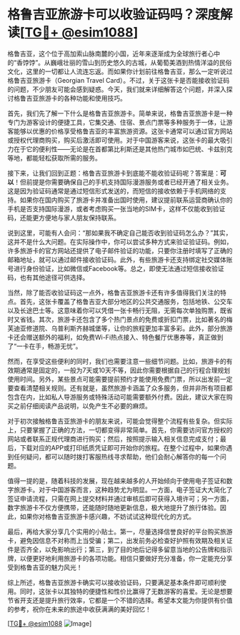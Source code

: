 # 格鲁吉亚旅游卡可以收验证码吗？深度解读[[TG💪+ @esim1088](https://t.me/s/esim1088)]

格鲁吉亚，这个位于高加索山脉南麓的小国，近年来逐渐成为全球旅行者心中的“香饽饽”。从巍峨壮丽的雪山到历史悠久的古城，从葡萄美酒到热情洋溢的民俗文化，这里的一切都让人流连忘返。而如果你计划前往格鲁吉亚，那么一定听说过格鲁吉亚旅游卡（Georgian Travel Card）。不过，关于这张卡是否能接收验证码的问题，不少朋友可能会感到疑惑。今天，我们就来详细解答这个问题，并深入探讨格鲁吉亚旅游卡的各种功能和使用技巧。

首先，我们先了解一下什么是格鲁吉亚旅游卡。简单来说，格鲁吉亚旅游卡是一种专门为游客设计的便捷工具，它集交通、住宿、景点门票等多种服务于一体，让游客能够以优惠的价格享受格鲁吉亚的丰富旅游资源。这张卡通常可以通过官方网站或授权代理商购买，购买后激活即可使用。对于中国游客来说，这张卡的最大吸引力在于它的便利性——无论是在首都第比利斯还是其他热门城市如巴统、卡兹别克等地，都能轻松获取所需的服务。

接下来，让我们回到正题：格鲁吉亚旅游卡到底能不能收验证码呢？答案是：**可以**！但前提是你需要确保自己的手机支持国际漫游服务或者已经开通了相关业务。这是因为验证码通常是通过短信形式发送的，而短信的接收依赖于手机网络的支持。如果你在国内购买了旅游卡并准备出国时使用，建议提前联系运营商确认你的手机是否支持国际漫游，或者考虑购买一张当地的SIM卡，这样不仅能收到验证码，还能更方便地与家人朋友保持联系。

说到这里，可能有人会问：“那如果我不确定自己能否收到验证码怎么办？”其实，这并不是什么大问题。在实际操作中，你可以尝试多种方式来验证验证码。例如，许多旅游卡的官方网站还提供了电子邮件验证的功能，只要你注册时填写了正确的邮箱地址，就可以通过邮件接收验证码。此外，有些旅游卡还支持绑定社交媒体账号进行身份验证，比如微信或Facebook等。总之，即使无法通过短信接收验证码，也有其他途径可供选择。

当然，除了能否收验证码这一点外，格鲁吉亚旅游卡还有许多值得我们关注的特点。首先，这张卡覆盖了格鲁吉亚大部分地区的公共交通服务，包括地铁、公交车以及长途巴士等。这意味着你可以凭借一张卡畅行无阻，无需每次单独购票，既省时又省钱。其次，旅游卡还包含了多个热门景点的免费或折扣门票，比如著名的梅芙迪亚修道院、乌普利斯齐赫城堡等，让你的旅程更加丰富多彩。此外，部分旅游卡还会赠送额外的福利，如免费Wi-Fi热点接入、特色餐厅优惠券等，真正做到了“一卡在手，畅游无忧”。

然而，在享受这些便利的同时，我们也需要注意一些细节问题。比如，旅游卡的有效期通常是固定的，一般为7天或10天不等，因此你需要根据自己的行程合理规划使用时间。另外，某些景点可能需要提前预约才能使用免费门票，所以出发前一定要查看清楚相关规则。还有就是，虽然旅游卡涵盖了众多服务，但并非所有项目都包含在内，比如私人导游服务或特殊活动可能需要额外付费。因此，建议大家在购买之前仔细阅读产品说明，以免产生不必要的麻烦。

对于初次接触格鲁吉亚旅游卡的朋友来说，可能会觉得整个流程有些复杂。但实际上，只要掌握了正确的方法，一切都变得非常简单。首先，你需要访问官方授权的网站或者联系正规代理商进行购买；然后，按照提示输入相关信息完成支付；最后，下载对应的APP或打印纸质凭证即可开始你的旅程。在整个过程中，如果你遇到任何疑问，都可以随时拨打客服热线寻求帮助，他们会耐心解答你的每一个问题。

值得一提的是，随着科技的发展，现在越来越多的人开始倾向于使用电子签证和数字旅游卡。对于中国游客而言，这种趋势尤为明显。一方面，电子签证大大简化了签证申请流程，只需在网上提交材料并通过审核后即可获得入境许可；另一方面，数字旅游卡不仅方便携带，还能随时随地更新信息，极大地提升了旅行体验。因此，如果你对格鲁吉亚旅游卡感兴趣，不妨试试这种现代化的方式。

最后，再给大家分享几个实用的小贴士。第一，尽量选择信誉良好的平台购买旅游卡，避免因信息不对称而上当受骗；第二，出发前务必检查好护照有效期及相关证件是否齐全，以免影响出行；第三，到了目的地后记得多留意当地的公告牌和指示牌，以便更好地利用旅游卡的各项功能。相信只要做好充分准备，你一定能充分享受到格鲁吉亚的魅力风光！

综上所述，格鲁吉亚旅游卡确实可以接收验证码，只要满足基本条件即可顺利使用。同时，这张卡以其独特的便捷性和性价比赢得了无数游客的喜爱。无论是想要节省开支还是提升旅行效率，它都是一个不错的选择。希望本文能为你提供有价值的参考，祝你在未来的旅途中收获满满的美好回忆！

[[TG💪+ @esim1088](https://t.me/s/esim1088) ![Image](https://i.postimg.cc/4NQfJmqS/Snipaste-2025-05-13-00-14-12.png)]
